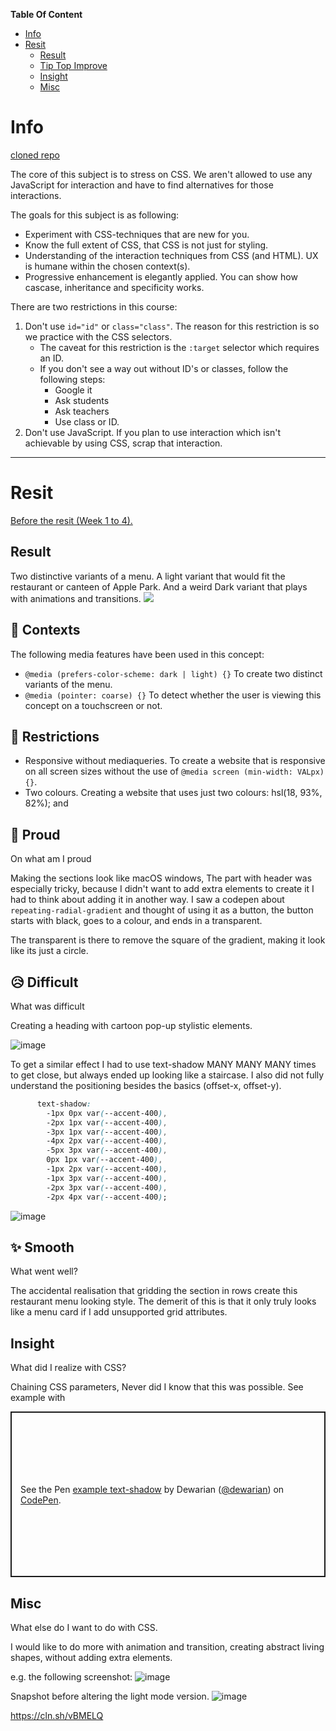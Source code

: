 **Table Of Content**
- [Info](#info)
- [Resit](#resit)
  - [Result](#result)
  - [Tip Top Improve](#tip-top-improve)
  - [Insight](#insight)
  - [Misc](#misc)
# Info

[cloned repo](https://www.github.com/cmda-minor-web/css-to-the-rescue-2021)

The core of this subject is to stress on CSS. We aren't allowed to use any JavaScript for interaction and have to find alternatives for those interactions.

The goals for this subject is as following:

- Experiment with CSS-techniques that are new for you.
- Know the full extent of CSS, that CSS is not just for styling.
- Understanding of the interaction techniques from CSS (and HTML). UX is humane within the chosen context(s).
- Progressive enhancement is elegantly applied. You can show how cascase, inheritance and specificity works.

There are two restrictions in this course:

1. Don't use `id="id"` or `class="class"`. The reason for this restriction is so we practice with the CSS selectors.
   - The caveat for this restriction is the `:target` selector which requires an ID.
   - If you don't see a way out without ID's or classes, follow the following steps:
     - Google it
     - Ask students
     - Ask teachers
     - Use class or ID.
1. Don't use JavaScript. If you plan to use interaction which isn't achievable by using CSS, scrap that interaction.

---

# Resit

[Before the resit (Week 1 to 4).](https://github.com/dewarian/css-to-the-rescue-2021/blob/master/V1-README.md)
## Result

Two distinctive variants of a menu. A light variant that would fit the restaurant or canteen of Apple Park. And a weird Dark variant that plays with animations and transitions.
![](https://cleanshot-cloud-fra.s3.eu-central-1.amazonaws.com/media/4504/HWtmTyEnGXkWHP5AuA8oIH2LUeJzMAHYpq0USwJA.gif?X-Amz-Content-Sha256=UNSIGNED-PAYLOAD&X-Amz-Security-Token=IQoJb3JpZ2luX2VjEB8aDGV1LWNlbnRyYWwtMSJHMEUCIQCytekVHL%2B06yiJnscq8MGTGSkNEKW9az1pdcWEB9OzcAIgabq5o%2BSvqUgsE%2BZcCh0BLj0P%2BTZHiWe5IvfsoYoEyOQq4gEIqP%2F%2F%2F%2F%2F%2F%2F%2F%2F%2FARAAGgw5MTk1MTQ0OTE2NzQiDHtEGgVZwyjcSzKecCq2Aad7GdN0adbKRgjAK9uHqB8He4DKCsMTQvKPpT6ghIz2tO7qRNhK4zucMFMhYnynf45uFd2vKbgSEtahS97TPc5BqvSkLd4P2rqTCk2plDwgzs1fkSiqt%2Fy0VWo9xJzPZ04%2F7lg7l7zXfT2psKh%2B9SAh7dIRQ8tFOYfVPTE%2FR6Kazw3JWwMVG17XtoylxKexlE9PNdVoDWuQberlhWpUSxPn6IYGUIbJEcqKxtAgu3K1agvIhUGYMLi96oQGOuAB2MjwtF%2BepmmtTokx6DS5HPulrttUaot0QdlKdrfnxp8n4x4NMJNmaeenyGao6RqAgdADQqmB7DRocd5%2FikRbJcebtYAB8F%2BnXriUAwOt5Zovsre5%2FODz4gmdhbDEdE9ieVDwOe8d6Yt4gjPDwSrNqaK4m%2BvKwGhckMg8TOvYKSwC2uU5AYaHqw0d9Hs0%2F9yok4B4dlM70ow%2BIM0PiGOaJmkgdnlcPG4oRD91aumupQNUXyNC%2BkagmGFeJnepBMFxkUvLs5IlfO%2Btl1Fx7e0ksiPBzl%2FxroAcr4fBdwItk2c%3D&X-Amz-Algorithm=AWS4-HMAC-SHA256&X-Amz-Credential=ASIA5MF2VVMNNGR2R4YN%2F20210511%2Feu-central-1%2Fs3%2Faws4_request&X-Amz-Date=20210511T155048Z&X-Amz-SignedHeaders=host&X-Amz-Expires=300&X-Amz-Signature=004dbd08d1f551e314b09c0eda912abe357ed74908d02fa596e6812e87e41e80)


## **🔎 Contexts**

The following media features have been used in this concept:
* `@media (prefers-color-scheme: dark | light) {}`
  To create two distinct variants of the menu.
* `@media (pointer: coarse) {}`
  To detect whether the user is viewing this concept on a touchscreen or not.

## **🚫 Restrictions**
* Responsive without mediaqueries.
  To create a website that is responsive on all screen sizes without the use of `@media screen (min-width: VALpx) {}`.
* Two colours.
  Creating a website that uses just two colours: hsl(18, 93%, 82%); and 


## **👏 Proud**
On what am I proud

Making the sections look like macOS windows, The part with header was especially tricky, because I didn't want to add extra elements to create it I had to think about adding it in another way. I saw a codepen about `repeating-radial-gradient` and thought of using it as a button, the button starts with black, goes to a colour, and ends in a transparent.

The transparent is there to remove the square of the gradient, making it look like its just a circle.

## **😥 Difficult**
What was difficult

Creating a heading with cartoon pop-up stylistic elements.

![image](https://user-images.githubusercontent.com/13199349/117880466-71e4c500-b2a8-11eb-911c-54d934d65c80.png)

To get a similar effect I had to use text-shadow MANY MANY MANY times to get close, but always ended up looking like a staircase. I also did not fully understand the positioning besides the basics (offset-x, offset-y).



```CSS
      text-shadow:
        -1px 0px var(--accent-400),
        -2px 1px var(--accent-400),
        -3px 1px var(--accent-400),
        -4px 2px var(--accent-400),
        -5px 3px var(--accent-400),
        0px 1px var(--accent-400),
        -1px 2px var(--accent-400),
        -1px 3px var(--accent-400),
        -2px 3px var(--accent-400),
        -2px 4px var(--accent-400);
```
![image](https://user-images.githubusercontent.com/13199349/117880990-fe8f8300-b2a8-11eb-8d89-a9a8113d7cde.png)


## **✨ Smooth**
What went well?

The accidental realisation that gridding the section in rows create this restaurant menu looking style. The demerit of this is that it only truly looks like a menu card if I add unsupported grid attributes.

## Insight
What did I realize with CSS?

Chaining CSS parameters, Never did I know that this was possible. See example with 
<p class="codepen" data-height="265" data-theme-id="dark" data-default-tab="result" data-user="dewarian" data-slug-hash="WNpQBbz" style="height: 265px; box-sizing: border-box; display: flex; align-items: center; justify-content: center; border: 2px solid; margin: 1em 0; padding: 1em;" data-pen-title="example text-shadow">
  <span>See the Pen <a href="https://codepen.io/dewarian/pen/WNpQBbz">
  example text-shadow</a> by Dewarian (<a href="https://codepen.io/dewarian">@dewarian</a>)
  on <a href="https://codepen.io">CodePen</a>.</span>
</p>
<script async src="https://cpwebassets.codepen.io/assets/embed/ei.js"></script>

## Misc
What else do I want to do with CSS.

I would like to do more with animation and transition, creating abstract living shapes, without adding extra elements.

e.g. the following screenshot:
![image](https://user-images.githubusercontent.com/13199349/117882928-1d8f1480-b2ab-11eb-8e79-a5a83f1e3816.png)


Snapshot before altering the light mode version.
![image](https://user-images.githubusercontent.com/13199349/117823347-a8511e80-b26d-11eb-949a-1a5dd40d20bd.png)

https://cln.sh/vBMELQ